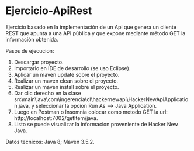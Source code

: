 # Ejercicio-ApiRest
Ejercicio basado en la implementación de un Api que genera un cliente REST que apunta a una API pública y que expone mediante método GET la información obtenida.

Pasos de ejecucion:

1. Descargar proyecto.
2. Importarlo en IDE de desarrollo (se uso Eclipse).
3. Aplicar un maven update sobre el proyecto.
4. Realizar un maven clean sobre el proyecto.
5. Realizar un maven install sobre el proyecto.
6. Dar clic derecho en la clase src\main\java\com\ingerencia\cl\hackernewapi\HackerNewApiApplication.java, y seleccionar la opcion Run As --> Java Application.
7. Luego en Postman o Insomnia colocar como metodo GET la url: http://localhost:7002/getItem/java.
8. Listo se puede visualizar la informacion proveniente de Hacker New Java.

Datos tecnicos: Java 8; Maven 3.5.2. 
